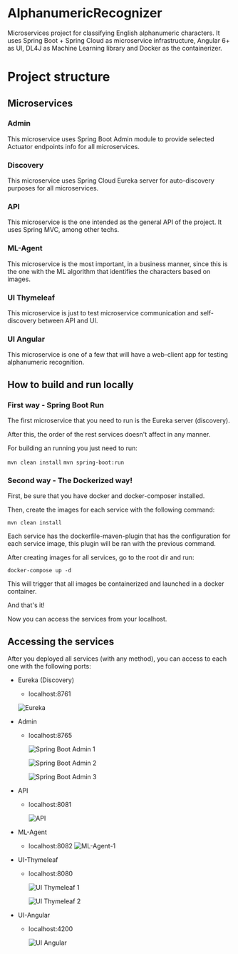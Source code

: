 # AlphanumericRecognizer
Microservices project for classifying English alphanumeric characters. It uses Spring Boot + Spring Cloud as microservice infrastructure, Angular 6+ as UI, DL4J as Machine Learning library and Docker as the containerizer.

# Project structure

## Microservices

### Admin
This microservice uses Spring Boot Admin module to provide selected Actuator
endpoints info for all microservices.

###  Discovery
This microservice uses Spring Cloud Eureka server for auto-discovery
purposes for all microservices.

### API
This microservice is the one intended as the general API of the project.
It uses Spring MVC, among other techs.

### ML-Agent
This microservice is the most important, in a business manner, since this
is the one with the ML algorithm that identifies the characters based on
images.

### UI Thymeleaf
This microservice is just to test microservice communication and
self-discovery between API and UI.

### UI Angular
This microservice is one of a few that will have a web-client app
for testing alphanumeric recognition.


## How to build and run locally

### First way - Spring Boot Run
The first microservice that you need to run is the Eureka server (discovery).

After this, the order of the rest services doesn't affect in any manner.

For building an running you just need to run:

`mvn clean install`
`mvn spring-boot:run`


### Second way - The Dockerized way!
First, be sure that you have docker and docker-composer installed.

Then, create the images for each service with the following command:

`mvn clean install`

Each service has the dockerfile-maven-plugin that has the configuration
for each service image, this plugin will be ran with the previous command.

After creating images for all services, go to the root dir and run:

`docker-compose up -d`

This will trigger that all images be containerized and launched in a docker
container.

And that's it!

Now you can access the services from your localhost.

## Accessing the services

After you deployed all services (with any method), you can access to each one with the
following ports:

- Eureka (Discovery)
  - localhost:8761
  
  ![Eureka](https://github.com/JeremiahSeagraves/AlphanumericRecognizer/blob/master/readme-files/eureka.png?raw=true)
  
- Admin
  - localhost:8765
  
    ![Spring Boot Admin 1](https://github.com/JeremiahSeagraves/AlphanumericRecognizer/blob/master/readme-files/admin-1.png?raw=true)
    
    ![Spring Boot Admin 2](https://github.com/JeremiahSeagraves/AlphanumericRecognizer/blob/master/readme-files/admin-2.png?raw=true)
    
    ![Spring Boot Admin 3](https://github.com/JeremiahSeagraves/AlphanumericRecognizer/blob/master/readme-files/admin-3.png?raw=true)

- API
  - localhost:8081
  
    ![API](https://github.com/JeremiahSeagraves/AlphanumericRecognizer/blob/master/readme-files/api.png?raw=true)
    
- ML-Agent
  - localhost:8082
    ![ML-Agent-1](https://github.com/JeremiahSeagraves/AlphanumericRecognizer/blob/master/readme-files/ml-agent-1.png?raw=true)

- UI-Thymeleaf
  - localhost:8080
  
    ![UI Thymeleaf 1](https://github.com/JeremiahSeagraves/AlphanumericRecognizer/blob/master/readme-files/ui-thymeleaf-1.png?raw=true)
    
    ![UI Thymeleaf 2](https://github.com/JeremiahSeagraves/AlphanumericRecognizer/blob/master/readme-files/ui-thymeleaf-2.png?raw=true)

- UI-Angular
  - localhost:4200
  
    ![UI Angular](https://github.com/JeremiahSeagraves/AlphanumericRecognizer/blob/master/readme-files/ui-angular-1.png?raw=true)
